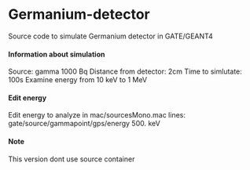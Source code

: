 # Germanium-detector
Source code to simulate Germanium detector in GATE/GEANT4

#### Information about simulation
Source: gamma 1000 Bq
Distance from detector: 2cm
Time to simlutate: 100s
Examine energy from 10 keV to 1 MeV

#### Edit energy
Edit energy to analyze in mac/sourcesMono.mac 
lines: gate/source/gammapoint/gps/energy 		500. keV

#### Note
This version dont use source container
